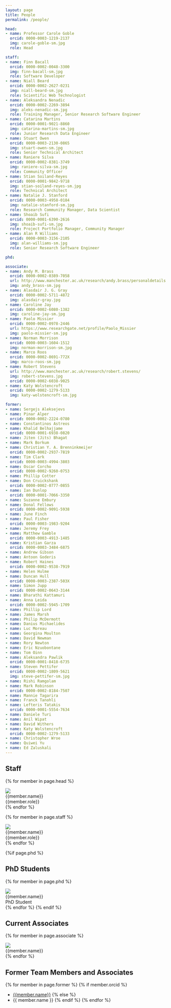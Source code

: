 ```yaml
---
layout: page
title: People
permalink: /people/

head:
- name: Professor Carole Goble
  orcid: 0000-0003-1219-2137
  img: carole-goble-sm.jpg
  role: Head

staff:
- name: Finn Bacall
  orcid: 0000-0002-0048-3300
  img: finn-bacall-sm.jpg
  role: Software Developer
- name: Niall Beard
  orcid: 0000-0002-2627-0231
  img: niall-beard-sm.jpg
  role: Scientific Web Technologist
- name: Aleksandra Nenadic
  orcid: 0000-0002-2269-3894
  img: aleks-nenadic-sm.jpg
  role: Training Manager, Senior Research Software Engineer
- name: Catarina Martins
  orcid: 0000-0001-9021-8860
  img: catarina-martins-sm.jpg
  role: Junior Research Data Engineer
- name: Stuart Owen
  orcid: 0000-0003-2130-0865
  img: stuart-owen-sm.jpg
  role: Senior Technical Architect
- name: Raniere Silva
  orcid: 0000-0002-8381-3749
  img: raniere-silva-sm.jpg
  role: Community Officer
- name: Stian Soiland-Reyes
  orcid: 0000-0001-9842-9718
  img: stian-soiland-reyes-sm.jpg
  role: Technical Architect
- name: Natalie J. Stanford
  orcid: 0000-0003-4958-0184
  img: natalie-stanford-sm.jpg
  role: Research Community Manager, Data Scientist
- name: Shoaib Sufi
  orcid: 0000-0001-6390-2616
  img: shoaib-sufi-sm.jpg
  role: Project Portfolio Manager, Community Manager
- name: Alan R Williams
  orcid: 0000-0003-3156-2105
  img: alan-williams-sm.jpg
  role: Senior Research Software Engineer

phd:

associate:
- name: Andy M. Brass
  orcid: 0000-0002-0389-7058
  url: http://www.manchester.ac.uk/research/andy.brass/personaldetails
  img: andy_brass-sm.jpg
- name: Alasdair J. G. Gray
  orcid: 0000-0002-5711-4872
  img: alasdair-gray.jpg
- name: Caroline Jay
  orcid: 0000-0002-6080-1382
  img: caroline-jay-sm.jpg
- name: Paolo Missier
  orcid: 0000-0002-0978-2446
  url: https://www.researchgate.net/profile/Paolo_Missier
  img: paolo-missier-sm.jpg
- name: Norman Morrison
  orcid: 0000-0003-1604-1512
  img: norman-morrison-sm.jpg
- name: Marco Roos
  orcid: 0000-0002-8691-772X
  img: marco-roos-sm.jpg
- name: Robert Stevens
  url: http://www.manchester.ac.uk/research/robert.stevens/
  img: robert-stevens.jpg
  orcid: 0000-0002-6038-9025
- name: Katy Wolstencroft
  orcid: 0000-0002-1279-5133
  img: katy-wolstencroft-sm.jpg

former:
- name: Sergejs Aleksejevs
- name: Pinar Alper
  orcid: 0000-0002-2224-0780
- name: Constantinos Astreos
- name: Khalid Belhajjame
  orcid: 0000-0001-6938-0820
- name: Jiten (Jits) Bhagat
- name: Mark Borkum
- name: Christian Y. A. Brenninkmeijer
  orcid: 0000-0002-2937-7819
- name: Tim Clark
  orcid: 0000-0003-4994-3803
- name: Oscar Corcho
  orcid: 0000-0002-9260-0753
- name: Phillip Cotter
- name: Don Cruickshank
  orcid: 0000-0002-0777-0855
- name: Ian Dunlop
  orcid: 0000-0001-7066-3350
- name: Suzanne Embury
- name: Donal Fellows
  orcid: 0000-0002-9091-5938  
- name: June Finch
- name: Paul Fisher
  orcid: 0000-0003-1983-9204
- name: Jeremy Frey
- name: Matthew Gamble
  orcid: 0000-0003-4913-1485
- name: Kristian Garza
  orcid: 0000-0003-3484-6875  
- name: Andrew Gibson
- name: Antoon Goderis
- name: Robert Haines
  orcid: 0000-0002-9538-7919
- name: Helen Hulme
- name: Duncan Hull
  orcid: 0000-0003-2387-503X
- name: Simon Jupp
  orcid: 0000-0002-0643-3144
- name: Bharathi Kattamuri
- name: Anna Leida
  orcid: 0000-0002-5945-1709
- name: Phillip Lord
- name: James Marsh
- name: Philip McDermott
- name: Danius Michaelides
- name: Luc Moreau
- name: Georgina Moulton
- name: David Newman
- name: Rory Newton
- name: Eric Nzuobontane
- name: Tom Oinn
- name: Aleksandra Pawlik
  orcid: 0000-0001-8418-6735
- name: Steven Pettifer
  orcid: 0000-0002-1809-5621
  img: steve-pettifer-sm.jpg
- name: Rishi Ramgolam  
- name: Mark Robinson
  orcid: 0000-0002-8184-7507
- name: Mannie Tagarira
- name: Franck Tanohli
- name: Lefteris Tatakis
  orcid: 0000-0001-5554-7634
- name: Daniele Turi
- name: Anil Wipat
- name: David Withers
- name: Katy Wolstencroft
  orcid: 0000-0002-1279-5133
- name: Christopher Wroe
- name: Quiwei Yu
- name: Ed Zaluskali
---
```


## Staff

  {% for member in page.head %}
  <div class="profile_box head">
   <a {% if member.orcid %}href="http://orcid.org/{{member.orcid}}"{% endif %}><img src="/images/profiles/{{member.img}}" class="profile_picture"></a>
    <div class="name">{{member.name}}</div>
    <div class="role">{{member.role}}</div>
  </div>
  {% endfor %}

  {% for member in page.staff %}
  <div class="profile_box">
   <a {% if member.orcid %}href="http://orcid.org/{{member.orcid}}"{% endif %}><img src="/images/profiles/{{member.img}}" class="profile_picture"></a>
    <div class="name">{{member.name}}</div>
    <div class="role">{{member.role}}</div>
  </div>
  {% endfor %}

{%if page.phd %}
## PhD Students

  {% for member in page.phd %}
  <div class="profile_box">
   <a {% if member.orcid %}href="http://orcid.org/{{member.orcid}}"{% endif %}><img src="/images/profiles/{{member.img}}" class="profile_picture"></a>
    <div class="name">{{member.name}}</div>
    <div class="role">PhD Student</div>
  </div>
  {% endfor %}
{% endif %}

## Current Associates

  {% for member in page.associate %}
  <div class="grid-item profile_box">
   <a href="{% if member.url %}{{member.url}}{% elsif member.orcid %}http://orcid.org/{{member.orcid}}{% endif %}"><img src="/images/profiles/{{member.img}}" class="profile_picture"></a>
   <div class="name">{{member.name}}</div>
  </div>
  {% endfor %}

## Former Team Members and Associates

<div markdown='1' class="former-members">

{% for member in page.former %}
{% if member.orcid %}
- [{{member.name}}](http://orcid.org/{{member.orcid}})
{% else %}
- {{ member.name }}
{% endif %}
{% endfor %}

</div>
